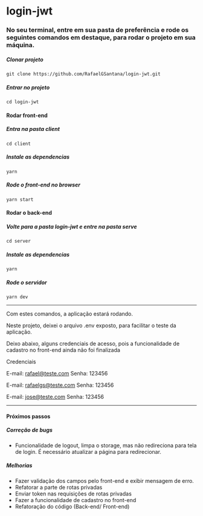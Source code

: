 # login-jwt

### No seu terminal, entre em sua pasta de preferência e rode os seguintes comandos em destaque, para rodar o projeto em sua máquina.

##### Clonar projeto
```
git clone https://github.com/RafaelGSantana/login-jwt.git
```

##### Entrar no projeto
```
cd login-jwt
```

#### Rodar front-end

##### Entra na pasta client
```
cd client
```
##### Instale as dependencias
```
yarn
```
##### Rode o front-end no browser
```
yarn start
```
#### Rodar o back-end

##### Volte para a pasta login-jwt e entre na pasta serve
```
cd server
```
##### Instale as dependencias
```
yarn
```
##### Rode o servidor
```
yarn dev
```
---

Com estes comandos, a aplicação estará rodando.

Neste projeto, deixei o arquivo .env exposto, para facilitar o teste da aplicação.

Deixo abaixo, alguns credenciais de acesso, pois a funcionalidade de cadastro no front-end ainda não foi finalizada

Credenciais

E-mail: rafael@teste.com
Senha: 123456

E-mail: rafaelgs@teste.com
Senha: 123456

E-mail: jose@teste.com
Senha: 123456

---

#### Próximos passos

##### Correção de bugs

- Funcionalidade de logout, limpa o storage, mas não redireciona para tela de login. É necessário atualizar a página para redirecionar.

##### Melhorias

- Fazer validação dos campos pelo front-end e exibir mensagem de erro.
- Refatorar a parte de rotas privadas
- Enviar token nas requisições de rotas privadas
- Fazer a funcionalidade de cadastro no front-end
- Refatoração do código (Back-end/ Front-end)


